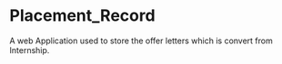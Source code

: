 # Placement_Record
A web Application used to store the offer letters which is convert from Internship. 
